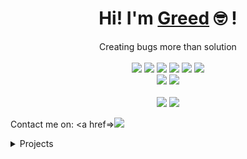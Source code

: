 <div align="center">
	<h1>Hi! I'm <a href="https://github.com/Greed058">Greed</a> 🤓 !</h1>
	<div>Creating bugs more than solution</div>
	<br />
	<a href="https://www.gnu.org/gnu/linux-and-gnu.en.html"><img src="https://img.shields.io/badge/OS-GNU/Linux-cdd6f4?style=flat&logo=gnu" /></a>
	<a href="https://archlinux.org"><img src="https://img.shields.io/badge/DISTRO-Arch-74c7ec?style=flat&logo=arch-linux" /></a>
	<a href="http://www.qtile.org/"><img src="https://img.shields.io/badge/WM-Qtile-eba0ac?style=flat&logo=python&logoColor=white" /></a>
	<a href="https://neovim.io"><img src="https://img.shields.io/badge/EDITOR-Neovim-a6e3a1?style=flat&logo=neovim" /></a>
	<a href="https://www.python.org/"><img src="https://img.shields.io/badge/LANG-Python-f2cdcd?style=flat&logo=python&logoColor=yellow" /></a>
	<a><img src=https://komarev.com/ghpvc/?username=GRR3ED&color=red&label=👀+VIEWS></a>
	<br />
	<a href="https://github.com/Greed058"><img src="https://img.shields.io/github/stars/GRR3ED?color=cdd6f4&label=GITHUB&style=flat&logo=github" /></a>
	<a href="https://discord.gg/byBddBd57U"><img src="https://img.shields.io/discord/856018962231197726?color=74c7ec&label=DISCORD&logo=discord" /></a>
	<br />
	<br />
	<img src="https://github-readme-stats.vercel.app/api?username=GRR3ED&theme=radical&hide_title=true&hide_rank=true&show_icons=true&include_all_commits=true&line_height=24&hide_border=true" />
	<img src="https://github-readme-stats.vercel.app/api/top-langs/?username=GRR3ED&theme=radical&hide_title=true&langs_count=8&layout=compact&hide_border=true" />
</div>

Contact me on:
	<a href=><img src="https://img.shields.io/badge/Twitter-iamnotdeexeet-blueviolet?style=for-the-badge&logo=twitter">


<details>
	<summary>Projects</summary>
	<ul>
		<li><a href="https://github.com/Greed058/.dotfiles">dotfiles</a> - Arch Linux config files</li>
		<li><a href="https://github.com/Greed058/Omni8-Bot">Omni8</a> - Discord utility bot</li>
	</ul>
</details>
